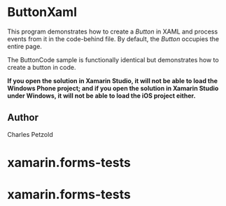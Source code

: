 ButtonXaml
==========

This program demonstrates how to create a *Button* in XAML and process events from it
in the code-behind file.
By default, the *Button* occupies the entire page.

The ButtonCode sample is functionally identical but demonstrates how to create a button in code.

**If you open the solution in Xamarin Studio, it will not be able to load the Windows Phone project;
and if you open the solution in Xamarin Studio under Windows, it will not be able to load the iOS project either.**

Author
------

Charles Petzold
# xamarin.forms-tests
# xamarin.forms-tests
